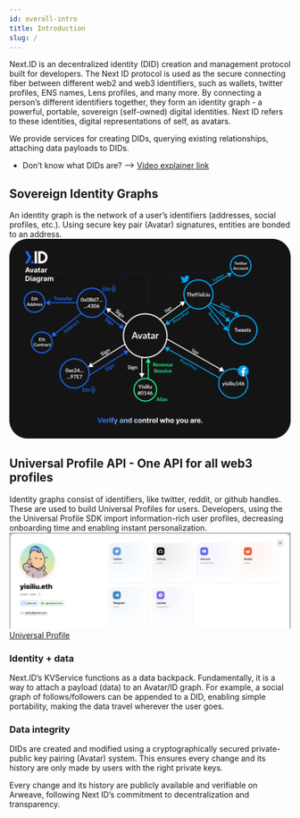```yaml
---
id: overall-intro
title: Introduction
slug: /
---
```


Next.ID is an decentralized identity (DID) creation and management protocol built for developers. The Next ID protocol is used as the secure connecting fiber between different web2 and web3 identifiers, such as wallets, twitter profiles, ENS names, Lens profiles, and many more.
By connecting a person’s different identifiers together, they form an identity graph - a powerful, portable, sovereign (self-owned) digital identities. Next ID refers to these identities, digital representations of self, as avatars.

We provide services for creating DIDs, querying existing relationships, attaching data payloads to DIDs.

- Don’t know what DIDs are? —> [Video explainer link](https://www.youtube.com/watch?v=zaYYQLDnS6s&t=12s)

## Sovereign Identity Graphs
An identity graph is the network of a user’s identifiers (addresses, social profiles, etc.). Using secure key pair (Avatar) signatures, entities are bonded to an address.
![](../../static/img/avatar-diagram.png)

## Universal Profile API - One API for all web3 profiles
Identity graphs consist of identifiers, like twitter, reddit, or github handles. These are used to build Universal Profiles for users. Developers, using the the Universal Profile SDK import information-rich user profiles, decreasing onboarding time and enabling instant personalization.
![](../../static/img/universal-profile.png)
[Universal Profile](https://api.web3.bio)

### Identity + data
Next.ID’s KVService functions as a data backpack. Fundamentally, it is a way to attach a payload (data) to an Avatar/ID graph. For example, a social graph of follows/followers can be appended to a DID, enabling simple portability, making the data travel wherever the user goes.

### Data integrity
DIDs are created and modified using a cryptographically secured private-public key pairing (Avatar) system. This ensures every change and its history are only made by users with the right private keys.

Every change and its history are publicly available and verifiable on Arweave, following Next ID’s commitment to decentralization and transparency.
